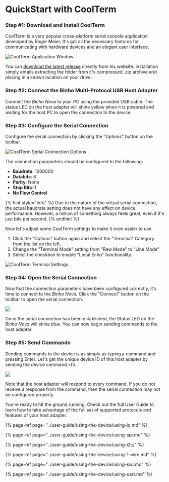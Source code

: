 # QuickStart with CoolTerm

### Step \#1: Download and Install CoolTerm

CoolTerm is a very popular cross-platform serial console application developed by Roger Meier. It's got all the necessary features for communicating with hardware devices and an elegant user interface.

![CoolTerm Application Window](../.gitbook/assets/image%20%282%29.png)

You can [download the latest release](https://freeware.the-meiers.org/) directly from his website. Installation simply entails extracting the folder from it's compressed .zip archive and placing in a known location on your drive.

### Step \#2: Connect the Binho Multi-Protocol USB Host Adapter

Connect the _Binho Nova_ to your PC using the provided USB cable. The status LED on the host adapter will shine yellow when it is powered and waiting for the host PC to open the connection to the device.

### Step \#3: Configure the Serial Connection

Configure the serial connection by clicking the "Options" button on the toolbar.

![CoolTerm Serial Connection Options](../.gitbook/assets/coolterm-options.gif)

The connection parameters should be configured to the following:

* **Baudrate**: 1000000
* **Databits**: 8
* **Parity**: None
* **Stop Bits**: 1
* **No Flow Control**

{% hint style="info" %}
Due to the nature of the virtual serial connection, the actual baudrate setting does not have any effect on device performance. However, a million of something always feels great, even if it's just bits per second.
{% endhint %}

Now let's adjust some CoolTerm settings to make it even easier to use.

1. Click the "Options" button again and select the "Terminal" Category from the list on the left.
2. Change the "Terminal Mode" setting from "Raw Mode" to "Line Mode"
3. Select the checkbox to enable "Local Echo" functionality. 

![CoolTerm Terminal Settings](../.gitbook/assets/coolterm-terminalsettings.gif)



### Step \#4: Open the Serial Connection

Now that the connection parameters have been configured correctly, it's time to connect to the _Binho Nova._ Click the "Connect" button on the toolbar to open the serial connection.

![](../.gitbook/assets/coolterm-connect.gif)

Once the serial connection has been established, the Status LED on the _Binho Nova_ will shine _blue_. You can now begin sending commands to the host adapter.

### Step \#5: Send Commands

Sending commands to the device is as simple as typing a command and pressing Enter. Let's get the unique device ID of this host adapter by sending the device command `+ID`.

![](../.gitbook/assets/coolterm-sendcommand.gif)

Note that the host adapter will respond to every command. If you do not receive a response from the command, then the serial connection may not be configured properly.

You're ready to hit the ground running. Check out the full User Guide to learn how to take advantage of the full set of supported protocols and features of your host adapter:

{% page-ref page="../user-guide/using-the-device/using-io.md" %}

{% page-ref page="../user-guide/using-the-device/using-spi.md" %}

{% page-ref page="../user-guide/using-the-device/using-i2c/" %}

{% page-ref page="../user-guide/using-the-device/using-1-wire.md" %}

{% page-ref page="../user-guide/using-the-device/using-swi.md" %}

{% page-ref page="../user-guide/using-the-device/using-uart.md" %}

